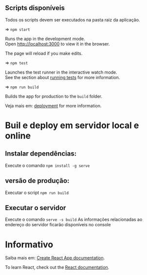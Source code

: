 ## Scripts disponíveis

Todos os scripts devem ser executados na pasta raiz da aplicação.

=> `npm start`

Runs the app in the development mode.<br />
Open [http://localhost:3000](http://localhost:3000) to view it in the browser.

The page will reload if you make edits.<br />

=> `npm test`

Launches the test runner in the interactive watch mode.<br />
See the section about [running tests](https://facebook.github.io/create-react-app/docs/running-tests) for more information.

=> `npm run build`

Builds the app for production to the `build` folder.<br />

Veja mais em: [deployment](https://facebook.github.io/create-react-app/docs/deployment) for more information.

# Buil e deploy em servidor local e online

## Instalar dependências:
Execute o comando `npm install -g serve`

##  versão de produção:
Executar o script `npm run build`

## Executar o servidor
Execute o comando `serve -s build`
As informações relacionadas ao endereço do servidor ficarão disponíveis no console


# Informativo

Saiba mais em: [Create React App documentation](https://facebook.github.io/create-react-app/docs/getting-started).

To learn React, check out the [React documentation](https://reactjs.org/).
